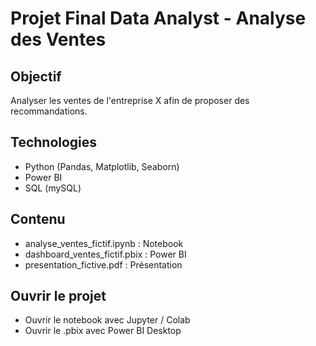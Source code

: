 # Projet Final Data Analyst - Analyse des Ventes

## Objectif
Analyser les ventes de l'entreprise X afin de proposer des recommandations.

## Technologies
- Python (Pandas, Matplotlib, Seaborn)
- Power BI
- SQL (mySQL)

## Contenu
- analyse_ventes_fictif.ipynb : Notebook
- dashboard_ventes_fictif.pbix : Power BI
- presentation_fictive.pdf : Présentation

## Ouvrir le projet
- Ouvrir le notebook avec Jupyter / Colab
- Ouvrir le .pbix avec Power BI Desktop
